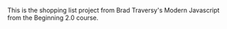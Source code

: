 This is the shopping list project from Brad Traversy's Modern Javascript from the Beginning 2.0 course.

